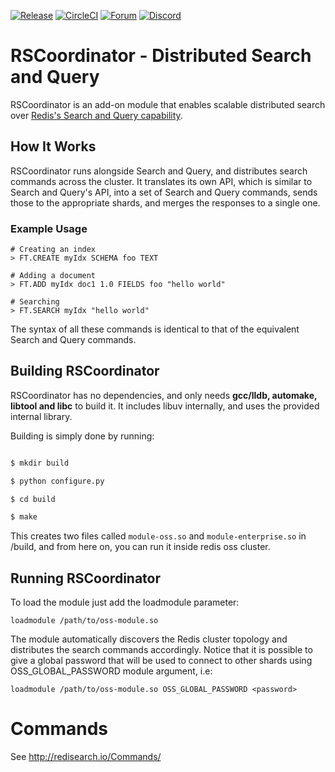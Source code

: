 [![Release](https://img.shields.io/github/v/release/RediSearch/RSCoordinator.svg?sort=semver)](https://github.com/RediSearch/RSCoordinator/releases)
[![CircleCI](https://circleci.com/gh/RediSearch/RSCoordinator.svg?style=svg&circle-token=4efb4a933bf11a44c122d33d68cda6b8b4163e15)](https://circleci.com/gh/RediSearch/RSCoordinator)
[![Forum](https://img.shields.io/badge/Forum-RediSearch-blue)](https://forum.redislabs.com/c/modules/redisearch/)
[![Discord](https://img.shields.io/discord/697882427875393627?style=flat-square)](https://discord.gg/xTbqgTB)

# RSCoordinator - Distributed Search and Query

RSCoordinator is an add-on module that enables scalable distributed search over [Redis's Search and Query capability](http://redisearch.io).

## How It Works

RSCoordinator runs alongside Search and Query, and distributes search commands across the cluster.
It translates its own API, which is similar to Search and Query's API, into a set of Search and Query commands, sends those to the appropriate shards,
and merges the responses to a single one.

### Example Usage

```
# Creating an index
> FT.CREATE myIdx SCHEMA foo TEXT

# Adding a document
> FT.ADD myIdx doc1 1.0 FIELDS foo "hello world"

# Searching
> FT.SEARCH myIdx "hello world"
```

The syntax of all these commands is identical to that of the equivalent Search and Query commands.

## Building RSCoordinator

RSCoordinator has no dependencies, and only needs **gcc/lldb, automake, libtool and libc** to build it. It includes libuv internally, and uses the provided internal library.

Building is simply done by running:

```sh

$ mkdir build

$ python configure.py

$ cd build

$ make

```

This creates two files called `module-oss.so` and `module-enterprise.so` in /build, and from here on, you can run it inside redis oss cluster.

## Running RSCoordinator

To load the module just add the loadmodule parameter:

```
loadmodule /path/to/oss-module.so
```

The module automatically discovers the Redis cluster topology and distributes the search commands accordingly.
Notice that it is possible to give a global password that will be used to connect to other shards using OSS_GLOBAL_PASSWORD module argument, i.e:

```
loadmodule /path/to/oss-module.so OSS_GLOBAL_PASSWORD <password>
```

# Commands

See http://redisearch.io/Commands/

